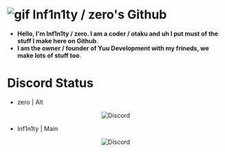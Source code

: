 # ![gif](https://cdn.discordapp.com/emojis/895406099279269928.gif?size=44) Inf1n1ty / zero's Github

- **Hello, I'm Inf1n1ty / zero. I am a coder / otaku and uh I put must of the stuff I make here on Github**.
- **I am the owner / founder of Yuu Development with my frineds, we make lots of stuff too**.

# Discord Status

- zero | Alt
<p align="center"> <img src="https://discord.c99.nl/widget/theme-3/783136680923758622.png" alt="Discord" /> </p>

- Inf1n1ty | Main
<p align="center"> <img src="https://discord.c99.nl/widget/theme-3/710211279981379705.png" alt="Discord" /> </p>
